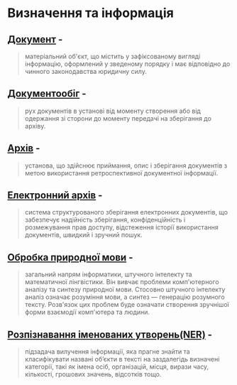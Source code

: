 # Визначення та інформація
## [Документ](https://github.com/ip-85/doc-archive/blob/master/docs/classification%20of%20documents.md) -
> матеріальний об'єкт, що містить у зафіксованому вигляді   інформацію,   оформлений   у   зведеному   порядку   і  має відповідно до чинного законодавства юридичну силу.
## [Документообіг]("") -
> рух документів в установі від моменту створення або від одержання зі сторони до моменту передачі на зберігання до архіву.
## [Архів]("") -
>установа, що здійснює приймання, опис і зберігання документів з метою використання ретроспективної документної інформації.
## [Електронний архів]("") -
> система структурованого зберігання електронних документів, що забезпечує надійність зберігання, конфіденційність і розмежування прав доступу, відстеження історії використання документів, швидкий і зручний пошук.
## [Обробка природної мови]("") - 
>загальний напрям інформатики, штучного інтелекту та математичної лінгвістики. Він вивчає проблеми комп'ютерного аналізу та синтезу природної мови. Стосовно штучного інтелекту аналіз означає розуміння мови, а синтез — генерацію розумного тексту. Розв'язок цих проблем буде означати створення зручнішої форми взаємодії комп'ютера та людини.
## [Розпізнавання іменованих утворень(NER)]("") -  
> підзадача вилучення інформації, яка прагне знайти та класифікувати названі об’єкти в тексті на заздалегідь визначені категорії, такі як імена осіб, організацій, місця, вирази часу, кількості, грошових значень, відсотків тощо.

